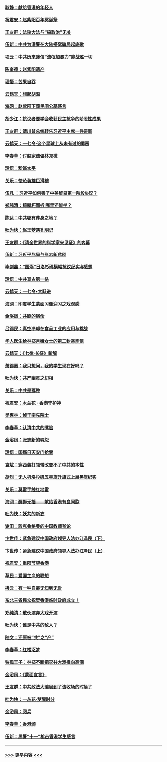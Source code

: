 #### [耿静：献给香港的年轻人](../pages/nsc993/n11602462.md?t=10220311) 
#### [祝君安：赵紫阳百年冥诞祭](../pages/nsc993/n11601386.md?t=10220311) 
#### [王友群：法轮大法与“搞政治”无关](../pages/nsc993/n11601658.md?t=10220311) 
#### [伍新：中共为港警在大陆搭窝骗局起底歌](../pages/nsc993/n11601536.md?t=10220311) 
#### [项云：中共历来迷信“流氓加暴力”能战胜一切](../pages/nsc993/n11601496.md?t=10220311) 
#### [陈奎德：赵紫阳遗产](../pages/nsc993/n11601444.md?t=10220311) 
#### [理悟：苦果自吞](../pages/nsc993/n11601385.md?t=10220311) 
#### [云鹤天：想起胡温](../pages/nsc993/n11600033.md?t=10220311) 
#### [海网：赵紫阳下葬民间公墓感言](../pages/nsc993/n11600021.md?t=10220311) 
#### [胡少江：抗议者要学会收获民主抗争的阶段性成果](../pages/nsc993/n11599626.md?t=10220311) 
#### [王友群：请川普总统转告习近平主席一件要事](../pages/nsc993/n11599533.md?t=10220311) 
#### [云鹤天：一七令‧这个星球上从未有过的罪恶](../pages/nsc993/n11598881.md?t=10220311) 
#### [李春草：讨赵家傀儡林郑檄](../pages/nsc993/n11598789.md?t=10220311) 
#### [理悟：粉饰太平](../pages/nsc993/n11598776.md?t=10220311) 
#### [关乐：怯怂装雄巨滑稽](../pages/nsc993/n11598767.md?t=10220311) 
#### [伍凡 ：习近平如何善了中美贸易第一阶段协议？](../pages/nsc993/n11596305.md?t=10220311) 
#### [郑纯清：椅腿朽而折 哪里还能坐？](../pages/nsc993/n11596273.md?t=10220311) 
#### [陈达：中共哪有葬身之地？](../pages/nsc993/n11596253.md?t=10220311) 
#### [吐为快：赵王梦遇孔明记](../pages/nsc993/n11596208.md?t=10220311) 
#### [王友群：《请全世界的科学家来见证》的内幕](../pages/nsc993/n11594091.md?t=10220311) 
#### [伍新：习近平危局与张志新悲剧](../pages/nsc993/n11594089.md?t=10220311) 
#### [毕剑鑫：“国殇”日洛杉矶横幅抗议纪实与感想](../pages/nsc993/n11591301.md?t=10220311) 
#### [理悟：中共亘古第一杀](../pages/nsc993/n11590734.md?t=10220311) 
#### [云鹤天：一七令•大跃进](../pages/nsc993/n11590699.md?t=10220311) 
#### [海网：印度学生蒙面习像迎习之戏观感](../pages/nsc993/n11590675.md?t=10220311) 
#### [金浴凤：共匪的宿命](../pages/nsc993/n11586383.md?t=10220311) 
#### [吕锡民：真空冷却在食品工业的应用与挑战](../pages/nsc993/n11585819.md?t=10220311) 
#### [华人医生给林郑月娥女士的第二封亲笔信](../pages/nsc993/n11585124.md?t=10220311) 
#### [云鹤天：《七律·长征》新解](../pages/nsc993/n11584578.md?t=10220311) 
#### [萧锡惠：我只想问，我的学生现在好吗？](../pages/nsc993/n11583828.md?t=10220311) 
#### [吐为快：共产幽灵之幻相](../pages/nsc993/n11583224.md?t=10220311) 
#### [关乐：中共是孬种](../pages/nsc993/n11582099.md?t=10220311) 
#### [祝君安：木兰花 · 香港守护神](../pages/nsc993/n11581782.md?t=10220311) 
#### [吴惠林：悼于宗先院士](../pages/nsc993/n11580283.md?t=10220311) 
#### [李春草：认清中共的嘴脸](../pages/nsc993/n11579954.md?t=10220311) 
#### [金浴凤：张志新的魂怨](../pages/nsc993/n11579913.md?t=10220311) 
#### [理悟：国殇日天安门拾零](../pages/nsc993/n11579843.md?t=10220311) 
#### [袁斌：穿西装打领带改变不了中共的本性](../pages/nsc993/n11579814.md?t=10220311) 
#### [胡烈：无人机洛杉矶五星旗升旗式上展黑旗纪实](../pages/nsc993/n11579322.md?t=10220311) 
#### [关乐：莫雷手触红地雷](../pages/nsc993/n11577862.md?t=10220311) 
#### [海网：醒狮无挡——献给香港有良同胞](../pages/nsc993/n11577835.md?t=10220311) 
#### [吐为快：妖共的新衣](../pages/nsc993/n11577575.md?t=10220311) 
#### [谢田：驳克鲁格曼的中国教师爷论](../pages/nsc993/n11575034.md?t=10220311) 
#### [卞世传：紧急建议中国政府领导人法办江泽民（下）](../pages/nsc993/n11573390.md?t=10220311) 
#### [卞世传：紧急建议中国政府领导人法办江泽民（上）](../pages/nsc993/n11573208.md?t=10220311) 
#### [祝君安：重阳节望香港](../pages/nsc993/n11573190.md?t=10220311) 
#### [草民：爱国主义的联想](../pages/nsc993/n11572333.md?t=10220311) 
#### [拂云：有一种自豪无知到无耻](../pages/nsc993/n11572006.md?t=10220311) 
#### [东北三省民众祝贺香港临时政府成立！](../pages/nsc993/n11571215.md?t=10220311) 
#### [郑纯清：散伙演弃大戏开演](../pages/nsc993/n11570826.md?t=10220311) 
#### [吐为快：谁是中共的敌人？](../pages/nsc993/n11570817.md?t=10220311) 
#### [陆文：还原被“共”之“产”](../pages/nsc993/n11570798.md?t=10220311) 
#### [李春草：红楼沤梦](../pages/nsc993/n11569673.md?t=10220311) 
#### [独孤王子：林郑不断把灭共大戏推向高潮](../pages/nsc993/n11569381.md?t=10220311) 
#### [金浴凤：《蒙面宣言》](../pages/nsc993/n11569368.md?t=10220311) 
#### [王友群：中共政法大骗局到了该收场的时候了](../pages/nsc993/n11568940.md?t=10220311) 
#### [吐为快：一丛花‧梦醒时分](../pages/nsc993/n11567491.md?t=10220311) 
#### [金浴凤：阅兵](../pages/nsc993/n11567454.md?t=10220311) 
#### [李春草：香港颂](../pages/nsc993/n11567444.md?t=10220311) 
#### [伍新：黑警“十一”枪击香港学生感言](../pages/nsc993/n11567426.md?t=10220311) 

----
#### [ >>> 更早内容 <<< ](../indexes/nsc993-earlier.md)
